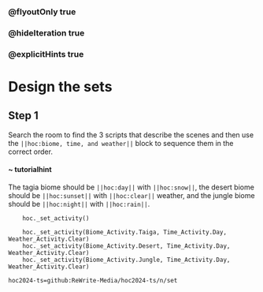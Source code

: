 ### @flyoutOnly true
### @hideIteration true
### @explicitHints true

# Design the sets

## Step 1
Search the room to find the 3 scripts that describe the scenes and then use the  ``||hoc:biome, time, and weather||`` block to sequence them in the correct order. 

#### ~ tutorialhint
The tagia biome should be ``||hoc:day||`` with ``||hoc:snow||``, the desert biome should be ``||hoc:sunset||`` with ``||hoc:clear||`` weather, and the jungle biome should be ``||hoc:night||`` with ``||hoc:rain||``.

```ghost
    hoc._set_activity()
```
```template
    hoc._set_activity(Biome_Activity.Taiga, Time_Activity.Day, Weather_Activity.Clear)
    hoc._set_activity(Biome_Activity.Desert, Time_Activity.Day, Weather_Activity.Clear)
    hoc._set_activity(Biome_Activity.Jungle, Time_Activity.Day, Weather_Activity.Clear)
```

```package
hoc2024-ts=github:ReWrite-Media/hoc2024-ts/n/set
```